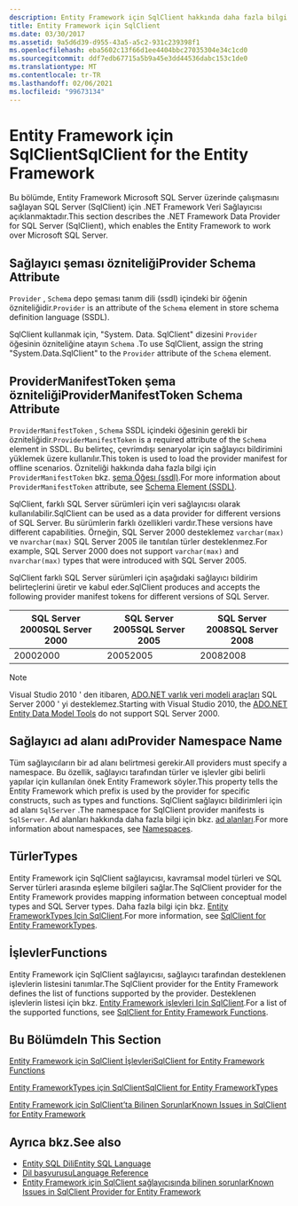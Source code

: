 ```yaml
---
description: Entity Framework için SqlClient hakkında daha fazla bilgi edinin
title: Entity Framework için SqlClient
ms.date: 03/30/2017
ms.assetid: 9a5d6d39-d955-43a5-a5c2-931c239398f1
ms.openlocfilehash: eba5602c13f66d1ee4404bbc27035304e34c1cd0
ms.sourcegitcommit: ddf7edb67715a5b9a45e3dd44536dabc153c1de0
ms.translationtype: MT
ms.contentlocale: tr-TR
ms.lasthandoff: 02/06/2021
ms.locfileid: "99673134"
---
```

# <a name="sqlclient-for-the-entity-framework"></a><span data-ttu-id="cfd9b-103">Entity Framework için SqlClient</span><span class="sxs-lookup"><span data-stu-id="cfd9b-103">SqlClient for the Entity Framework</span></span>

<span data-ttu-id="cfd9b-104">Bu bölümde, Entity Framework Microsoft SQL Server üzerinde çalışmasını sağlayan SQL Server (SqlClient) için .NET Framework Veri Sağlayıcısı açıklanmaktadır.</span><span class="sxs-lookup"><span data-stu-id="cfd9b-104">This section describes the .NET Framework Data Provider for SQL Server (SqlClient), which enables the Entity Framework to work over Microsoft SQL Server.</span></span>  
  
## <a name="provider-schema-attribute"></a><span data-ttu-id="cfd9b-105">Sağlayıcı şeması özniteliği</span><span class="sxs-lookup"><span data-stu-id="cfd9b-105">Provider Schema Attribute</span></span>  

 <span data-ttu-id="cfd9b-106">`Provider` , `Schema` depo şeması tanım dili (ssdl) içindeki bir öğenin özniteliğidir.</span><span class="sxs-lookup"><span data-stu-id="cfd9b-106">`Provider` is an attribute of the `Schema` element in store schema definition language (SSDL).</span></span>  
  
 <span data-ttu-id="cfd9b-107">SqlClient kullanmak için, "System. Data. SqlClient" dizesini `Provider` öğesinin özniteliğine atayın `Schema` .</span><span class="sxs-lookup"><span data-stu-id="cfd9b-107">To use SqlClient, assign the string "System.Data.SqlClient" to the `Provider` attribute of the `Schema` element.</span></span>  
  
## <a name="providermanifesttoken-schema-attribute"></a><span data-ttu-id="cfd9b-108">ProviderManifestToken şema özniteliği</span><span class="sxs-lookup"><span data-stu-id="cfd9b-108">ProviderManifestToken Schema Attribute</span></span>  

 <span data-ttu-id="cfd9b-109">`ProviderManifestToken` , `Schema` SSDL içindeki öğesinin gerekli bir özniteliğidir.</span><span class="sxs-lookup"><span data-stu-id="cfd9b-109">`ProviderManifestToken` is a required attribute of the `Schema` element in SSDL.</span></span> <span data-ttu-id="cfd9b-110">Bu belirteç, çevrimdışı senaryolar için sağlayıcı bildirimini yüklemek üzere kullanılır.</span><span class="sxs-lookup"><span data-stu-id="cfd9b-110">This token is used to load the provider manifest for offline scenarios.</span></span> <span data-ttu-id="cfd9b-111">Özniteliği hakkında daha fazla bilgi için `ProviderManifestToken` bkz. [şema Öğesı (ssdl)](/ef/ef6/modeling/designer/advanced/edmx/ssdl-spec#schema-element-ssdl).</span><span class="sxs-lookup"><span data-stu-id="cfd9b-111">For more information about `ProviderManifestToken` attribute, see [Schema Element (SSDL)](/ef/ef6/modeling/designer/advanced/edmx/ssdl-spec#schema-element-ssdl).</span></span>  
  
 <span data-ttu-id="cfd9b-112">SqlClient, farklı SQL Server sürümleri için veri sağlayıcısı olarak kullanılabilir.</span><span class="sxs-lookup"><span data-stu-id="cfd9b-112">SqlClient can be used as a data provider for different versions of SQL Server.</span></span> <span data-ttu-id="cfd9b-113">Bu sürümlerin farklı özellikleri vardır.</span><span class="sxs-lookup"><span data-stu-id="cfd9b-113">These versions have different capabilities.</span></span> <span data-ttu-id="cfd9b-114">Örneğin, SQL Server 2000 desteklemez `varchar(max)` ve `nvarchar(max)` SQL Server 2005 ile tanıtılan türler desteklenmez.</span><span class="sxs-lookup"><span data-stu-id="cfd9b-114">For example, SQL Server 2000 does not support `varchar(max)` and `nvarchar(max)` types that were introduced with SQL Server 2005.</span></span>  
  
 <span data-ttu-id="cfd9b-115">SqlClient farklı SQL Server sürümleri için aşağıdaki sağlayıcı bildirim belirteçlerini üretir ve kabul eder.</span><span class="sxs-lookup"><span data-stu-id="cfd9b-115">SqlClient produces and accepts the following provider manifest tokens for different versions of SQL Server.</span></span>  
  
|<span data-ttu-id="cfd9b-116">SQL Server 2000</span><span class="sxs-lookup"><span data-stu-id="cfd9b-116">SQL Server 2000</span></span>|<span data-ttu-id="cfd9b-117">SQL Server 2005</span><span class="sxs-lookup"><span data-stu-id="cfd9b-117">SQL Server 2005</span></span>|<span data-ttu-id="cfd9b-118">SQL Server 2008</span><span class="sxs-lookup"><span data-stu-id="cfd9b-118">SQL Server 2008</span></span>|  
|-|-|-|  
|<span data-ttu-id="cfd9b-119">2000</span><span class="sxs-lookup"><span data-stu-id="cfd9b-119">2000</span></span>|<span data-ttu-id="cfd9b-120">2005</span><span class="sxs-lookup"><span data-stu-id="cfd9b-120">2005</span></span>|<span data-ttu-id="cfd9b-121">2008</span><span class="sxs-lookup"><span data-stu-id="cfd9b-121">2008</span></span>|  
  
> [!NOTE]
> <span data-ttu-id="cfd9b-122">Visual Studio 2010 ' den itibaren, [ADO.NET varlık veri modeli araçları](/previous-versions/dotnet/netframework-4.0/bb399249(v=vs.100)) SQL Server 2000 ' yi desteklemez.</span><span class="sxs-lookup"><span data-stu-id="cfd9b-122">Starting with Visual Studio 2010, the [ADO.NET Entity Data Model Tools](/previous-versions/dotnet/netframework-4.0/bb399249(v=vs.100)) do not support SQL Server 2000.</span></span>  
  
## <a name="provider-namespace-name"></a><span data-ttu-id="cfd9b-123">Sağlayıcı ad alanı adı</span><span class="sxs-lookup"><span data-stu-id="cfd9b-123">Provider Namespace Name</span></span>  

 <span data-ttu-id="cfd9b-124">Tüm sağlayıcıların bir ad alanı belirtmesi gerekir.</span><span class="sxs-lookup"><span data-stu-id="cfd9b-124">All providers must specify a namespace.</span></span> <span data-ttu-id="cfd9b-125">Bu özellik, sağlayıcı tarafından türler ve işlevler gibi belirli yapılar için kullanılan önek Entity Framework söyler.</span><span class="sxs-lookup"><span data-stu-id="cfd9b-125">This property tells the Entity Framework which prefix is used by the provider for specific constructs, such as types and functions.</span></span> <span data-ttu-id="cfd9b-126">SqlClient sağlayıcı bildirimleri için ad alanı `SqlServer` .</span><span class="sxs-lookup"><span data-stu-id="cfd9b-126">The namespace for SqlClient provider manifests is `SqlServer`.</span></span> <span data-ttu-id="cfd9b-127">Ad alanları hakkında daha fazla bilgi için bkz. [ad alanları](./language-reference/namespaces-entity-sql.md).</span><span class="sxs-lookup"><span data-stu-id="cfd9b-127">For more information about namespaces, see [Namespaces](./language-reference/namespaces-entity-sql.md).</span></span>  
  
## <a name="types"></a><span data-ttu-id="cfd9b-128">Türler</span><span class="sxs-lookup"><span data-stu-id="cfd9b-128">Types</span></span>  

 <span data-ttu-id="cfd9b-129">Entity Framework için SqlClient sağlayıcısı, kavramsal model türleri ve SQL Server türleri arasında eşleme bilgileri sağlar.</span><span class="sxs-lookup"><span data-stu-id="cfd9b-129">The SqlClient provider for the Entity Framework provides mapping information between conceptual model types and SQL Server types.</span></span> <span data-ttu-id="cfd9b-130">Daha fazla bilgi için bkz. [Entity FrameworkTypes Için SqlClient](sqlclient-for-ef-types.md).</span><span class="sxs-lookup"><span data-stu-id="cfd9b-130">For more information, see [SqlClient for Entity FrameworkTypes](sqlclient-for-ef-types.md).</span></span>  
  
## <a name="functions"></a><span data-ttu-id="cfd9b-131">İşlevler</span><span class="sxs-lookup"><span data-stu-id="cfd9b-131">Functions</span></span>  

 <span data-ttu-id="cfd9b-132">Entity Framework için SqlClient sağlayıcısı, sağlayıcı tarafından desteklenen işlevlerin listesini tanımlar.</span><span class="sxs-lookup"><span data-stu-id="cfd9b-132">The SqlClient provider for the Entity Framework defines the list of functions supported by the provider.</span></span> <span data-ttu-id="cfd9b-133">Desteklenen işlevlerin listesi için bkz. [Entity Framework işlevleri Için SqlClient](sqlclient-for-ef-functions.md).</span><span class="sxs-lookup"><span data-stu-id="cfd9b-133">For a list of the supported functions, see [SqlClient for Entity Framework Functions](sqlclient-for-ef-functions.md).</span></span>  
  
## <a name="in-this-section"></a><span data-ttu-id="cfd9b-134">Bu Bölümde</span><span class="sxs-lookup"><span data-stu-id="cfd9b-134">In This Section</span></span>  

 [<span data-ttu-id="cfd9b-135">Entity Framework için SqlClient İşlevleri</span><span class="sxs-lookup"><span data-stu-id="cfd9b-135">SqlClient for Entity Framework Functions</span></span>](sqlclient-for-ef-functions.md)  
  
 [<span data-ttu-id="cfd9b-136">Entity FrameworkTypes için SqlClient</span><span class="sxs-lookup"><span data-stu-id="cfd9b-136">SqlClient for Entity FrameworkTypes</span></span>](sqlclient-for-ef-types.md)  
  
 [<span data-ttu-id="cfd9b-137">Entity Framework için SqlClient’ta Bilinen Sorunlar</span><span class="sxs-lookup"><span data-stu-id="cfd9b-137">Known Issues in SqlClient for Entity Framework</span></span>](known-issues-in-sqlclient-for-entity-framework.md)  
  
## <a name="see-also"></a><span data-ttu-id="cfd9b-138">Ayrıca bkz.</span><span class="sxs-lookup"><span data-stu-id="cfd9b-138">See also</span></span>

- [<span data-ttu-id="cfd9b-139">Entity SQL Dili</span><span class="sxs-lookup"><span data-stu-id="cfd9b-139">Entity SQL Language</span></span>](./language-reference/entity-sql-language.md)
- [<span data-ttu-id="cfd9b-140">Dil başvurusu</span><span class="sxs-lookup"><span data-stu-id="cfd9b-140">Language Reference</span></span>](./language-reference/index.md)
- [<span data-ttu-id="cfd9b-141">Entity Framework için SqlClient sağlayıcısında bilinen sorunlar</span><span class="sxs-lookup"><span data-stu-id="cfd9b-141">Known Issues in SqlClient Provider for Entity Framework</span></span>](sqlclient-for-the-entity-framework.md)
